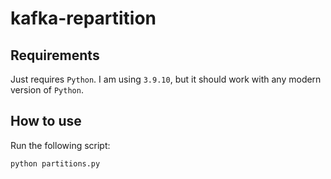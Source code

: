 # kafka-repartition

## Requirements
Just requires `Python`. I am using `3.9.10`, but it should work with any modern version of `Python`.

## How to use
Run the following script:
```bash
python partitions.py
```